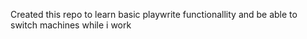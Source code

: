 Created this repo to learn basic playwrite functionallity and be able to switch machines  while i work
